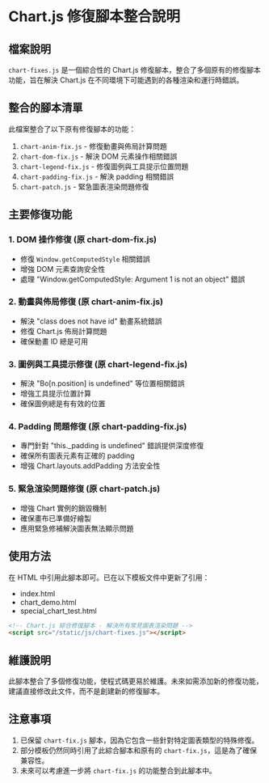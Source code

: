 # Chart.js 修復腳本整合說明

## 檔案說明
`chart-fixes.js` 是一個綜合性的 Chart.js 修復腳本，整合了多個原有的修復腳本功能，旨在解決 Chart.js 在不同環境下可能遇到的各種渲染和運行時錯誤。

## 整合的腳本清單
此檔案整合了以下原有修復腳本的功能：
1. `chart-anim-fix.js` - 修復動畫與佈局計算問題
2. `chart-dom-fix.js` - 解決 DOM 元素操作相關錯誤
3. `chart-legend-fix.js` - 修復圖例與工具提示位置問題
4. `chart-padding-fix.js` - 解決 padding 相關錯誤
5. `chart-patch.js` - 緊急圖表渲染問題修復

## 主要修復功能

### 1. DOM 操作修復 (原 chart-dom-fix.js)
- 修復 `Window.getComputedStyle` 相關錯誤
- 增強 DOM 元素查詢安全性
- 處理 "Window.getComputedStyle: Argument 1 is not an object" 錯誤

### 2. 動畫與佈局修復 (原 chart-anim-fix.js)
- 解決 "class does not have id" 動畫系統錯誤
- 修復 Chart.js 佈局計算問題
- 確保動畫 ID 總是可用

### 3. 圖例與工具提示修復 (原 chart-legend-fix.js)
- 解決 "Bo[n.position] is undefined" 等位置相關錯誤
- 增強工具提示位置計算
- 確保圖例總是有有效的位置

### 4. Padding 問題修復 (原 chart-padding-fix.js)
- 專門針對 "this._padding is undefined" 錯誤提供深度修復
- 確保所有圖表元素有正確的 padding
- 增強 Chart.layouts.addPadding 方法安全性

### 5. 緊急渲染問題修復 (原 chart-patch.js)
- 增強 Chart 實例的銷毀機制
- 確保畫布已準備好繪製
- 應用緊急修補解決圖表無法顯示問題

## 使用方法

在 HTML 中引用此腳本即可。已在以下模板文件中更新了引用：
- index.html
- chart_demo.html
- special_chart_test.html

```html
<!-- Chart.js 綜合修復腳本 - 解決所有常見圖表渲染問題 -->
<script src="/static/js/chart-fixes.js"></script>
```

## 維護說明

此腳本整合了多個修復功能，使程式碼更易於維護。未來如需添加新的修復功能，建議直接修改此文件，而不是創建新的修復腳本。

## 注意事項

1. 已保留 `chart-fix.js` 腳本，因為它包含一些針對特定圖表類型的特殊修復。
2. 部分模板仍然同時引用了此綜合腳本和原有的 `chart-fix.js`，這是為了確保兼容性。
3. 未來可以考慮進一步將 `chart-fix.js` 的功能整合到此腳本中。
